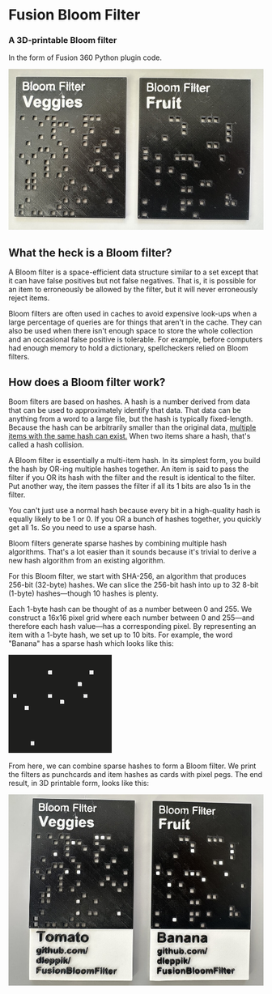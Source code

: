 # Fusion Bloom Filter

### A 3D-printable Bloom filter

In the form of Fusion 360 Python plugin code.

![alt text][fruitAndVeggieFilter]

## What the heck is a Bloom filter?

A Bloom filter is a space-efficient data structure similar to a set except that it can have
false positives but not false negatives. That is, it is possible for an item to erroneously
be allowed by the filter, but it will never erroneously reject items.

Bloom filters are often used in caches to avoid expensive look-ups when a large percentage of
queries are for things that aren't in the cache. They can also be used when there isn't enough
space to store the whole collection and an occasional false positive is tolerable. For example,
before computers had enough memory to hold a dictionary, spellcheckers relied on Bloom filters.

## How does a Bloom filter work?

Boom filters are based on hashes. A hash is a number derived from data that can be used to
approximately identify that data. That data can be anything from a word to a large file, but
the hash is typically fixed-length. Because the hash can be arbitrarily smaller than the
original data, [multiple items with the same hash can exist.][pidgeonhole] When two items 
share a hash, that's called a hash collision.

A Bloom filter is essentially a multi-item hash. In its simplest form, you build the hash by 
OR-ing multiple hashes together. An item is said to pass the filter if you OR its hash with 
the filter and the result is identical to the filter. Put another way, the item passes the
filter if all its 1 bits are also 1s in the filter.

You can't just use a normal hash because every bit in a high-quality hash is equally likely
to be 1 or 0. If you OR a bunch of hashes together, you quickly get all 1s. So you need
to use a sparse hash.

Bloom filters generate sparse hashes by combining multiple hash algorithms. That's a lot easier
than it sounds because it's trivial to derive a new hash algorithm from an existing algorithm.

For this Bloom filter, we start with SHA-256, an algorithm that produces 256-bit (32-byte)
hashes. We can slice the 256-bit hash into up to 32 8-bit (1-byte) hashes—though 10 hashes
is plenty.

Each 1-byte hash can be thought of as a number between 0 and 255. We construct a 16x16 pixel
grid where each number between 0 and 255—and therefore each hash value—has a corresponding
pixel. By representing an item with a 1-byte hash, we set up to 10 bits. For example, the
word "Banana" has a sparse hash which looks like this:

![Banana bitmap](./docResources/BananaBitmap.png)

From here, we can combine sparse hashes to form a Bloom filter. We print the filters as punchcards
and item hashes as cards with pixel pegs. The end result, in 3D printable form, looks like this:

![3D printed Tomato and Banana cards with Fruit and Veggie filters attached](docResources/FilteredItems.jpeg)

[fruitAndVeggieFilter]: docResources/FruitsAndVeggies.jpeg "Two 3D printed Bloom filters consisting of a black square plastic punchcard labeled Veggies and Fruit"
[pidgeonhole]: https://en.wikipedia.org/wiki/Pigeonhole_principle: